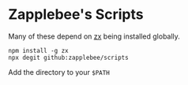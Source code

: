 # Zapplebee's Scripts

Many of these depend on [zx](https://www.npmjs.com/package/zx) being installed globally.

```
npm install -g zx
npx degit github:zapplebee/scripts
```

Add the directory to your `$PATH`